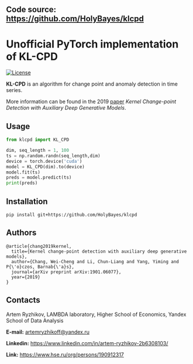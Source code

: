 ## Code source: https://github.com/HolyBayes/klcpd

# Unofficial PyTorch implementation of KL-CPD
[![License](https://img.shields.io/badge/License-BSD%203--Clause-blue.svg)](https://opensource.org/licenses/BSD-3-Clause)

**KL-CPD** is an algorithm for change point and anomaly detection in time series.

More information can be found in the 2019 [paper](https://openreview.net/forum?id=r1GbfhRqF7) *Kernel Change-point Detection with Auxiliary Deep Generative Models*.

## Usage

```python
from klcpd import KL_CPD

dim, seq_length = 1, 100
ts = np.random.randn(seq_length,dim)
device = torch.device('cuda')
model = KL_CPD(dim).to(device)
model.fit(ts)
preds = model.predict(ts)
print(preds)
```


## Installation

```
pip install git+https://github.com/HolyBayes/klcpd
```

## Authors

    @article{chang2019kernel,
      title={Kernel change-point detection with auxiliary deep generative models},
      author={Chang, Wei-Cheng and Li, Chun-Liang and Yang, Yiming and P{\'o}czos, Barnab{\'a}s},
      journal={arXiv preprint arXiv:1901.06077},
      year={2019}
    }

## Contacts

Artem Ryzhikov, LAMBDA laboratory, Higher School of Economics, Yandex School of Data Analysis

**E-mail:** artemryzhikoff@yandex.ru

**Linkedin:** https://www.linkedin.com/in/artem-ryzhikov-2b6308103/

**Link:** https://www.hse.ru/org/persons/190912317
